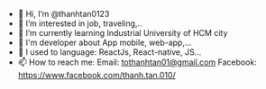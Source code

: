 - 👋 Hi, I’m @thanhtan0123
- 👀 I’m interested in job, traveling,..
- 🌱 I’m currently learning Industrial University of HCM city
- 💞️ I'm developer about App mobile, web-app,...
- 💞️ I used to language: ReactJs, React-native, JS...
- 📫 How to reach me:
        Email: tothanhtan01@gmail.com
        Facebook: https://www.facebook.com/thanh.tan.010/

<!---
thanhtan0123/thanhtan0123 is a ✨ special ✨ repository because its `README.md` (this file) appears on your GitHub profile.
You can click the Preview link to take a look at your changes.
--->
